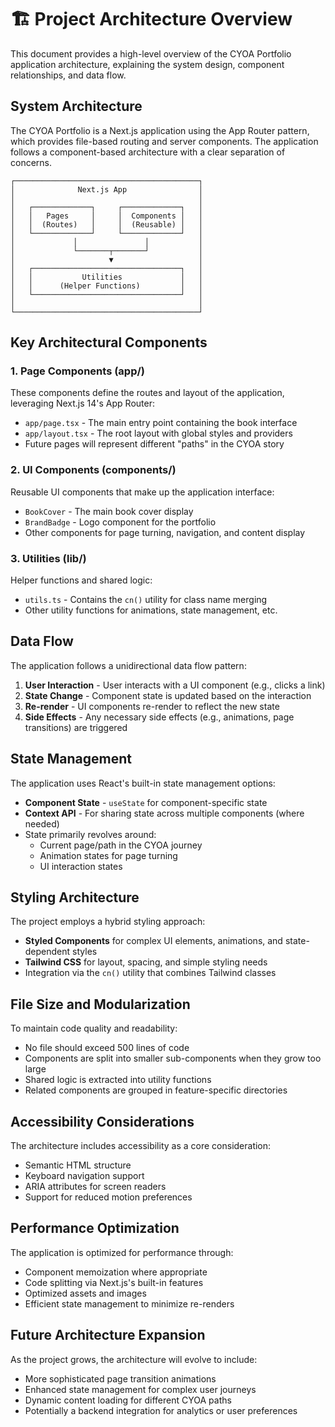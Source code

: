 # 🏗️ Project Architecture Overview

This document provides a high-level overview of the CYOA Portfolio application architecture, explaining the system design, component relationships, and data flow.

## System Architecture

The CYOA Portfolio is a Next.js application using the App Router pattern, which provides file-based routing and server components. The application follows a component-based architecture with a clear separation of concerns.

```
┌─────────────────────────────────────────┐
│              Next.js App                │
│                                         │
│   ┌─────────────┐     ┌─────────────┐   │
│   │   Pages     │     │  Components │   │
│   │  (Routes)   │     │  (Reusable) │   │
│   └─────────────┘     └─────────────┘   │
│             │               │           │
│             └───────┬───────┘           │
│                     ▼                   │
│   ┌─────────────────────────────────┐   │
│   │           Utilities             │   │
│   │      (Helper Functions)         │   │
│   └─────────────────────────────────┘   │
│                                         │
└─────────────────────────────────────────┘
```

## Key Architectural Components

### 1. Page Components (app/)

These components define the routes and layout of the application, leveraging Next.js 14's App Router:

- `app/page.tsx` - The main entry point containing the book interface
- `app/layout.tsx` - The root layout with global styles and providers
- Future pages will represent different "paths" in the CYOA story

### 2. UI Components (components/)

Reusable UI components that make up the application interface:

- `BookCover` - The main book cover display
- `BrandBadge` - Logo component for the portfolio
- Other components for page turning, navigation, and content display

### 3. Utilities (lib/)

Helper functions and shared logic:

- `utils.ts` - Contains the `cn()` utility for class name merging
- Other utility functions for animations, state management, etc.

## Data Flow

The application follows a unidirectional data flow pattern:

1. **User Interaction** - User interacts with a UI component (e.g., clicks a link)
2. **State Change** - Component state is updated based on the interaction
3. **Re-render** - UI components re-render to reflect the new state
4. **Side Effects** - Any necessary side effects (e.g., animations, page transitions) are triggered

## State Management

The application uses React's built-in state management options:

- **Component State** - `useState` for component-specific state
- **Context API** - For sharing state across multiple components (where needed)
- State primarily revolves around:
  - Current page/path in the CYOA journey
  - Animation states for page turning
  - UI interaction states

## Styling Architecture

The project employs a hybrid styling approach:

- **Styled Components** for complex UI elements, animations, and state-dependent styles
- **Tailwind CSS** for layout, spacing, and simple styling needs
- Integration via the `cn()` utility that combines Tailwind classes

## File Size and Modularization

To maintain code quality and readability:

- No file should exceed 500 lines of code
- Components are split into smaller sub-components when they grow too large
- Shared logic is extracted into utility functions
- Related components are grouped in feature-specific directories

## Accessibility Considerations

The architecture includes accessibility as a core consideration:

- Semantic HTML structure
- Keyboard navigation support
- ARIA attributes for screen readers
- Support for reduced motion preferences

## Performance Optimization

The application is optimized for performance through:

- Component memoization where appropriate
- Code splitting via Next.js's built-in features
- Optimized assets and images
- Efficient state management to minimize re-renders

## Future Architecture Expansion

As the project grows, the architecture will evolve to include:

- More sophisticated page transition animations
- Enhanced state management for complex user journeys
- Dynamic content loading for different CYOA paths
- Potentially a backend integration for analytics or user preferences 